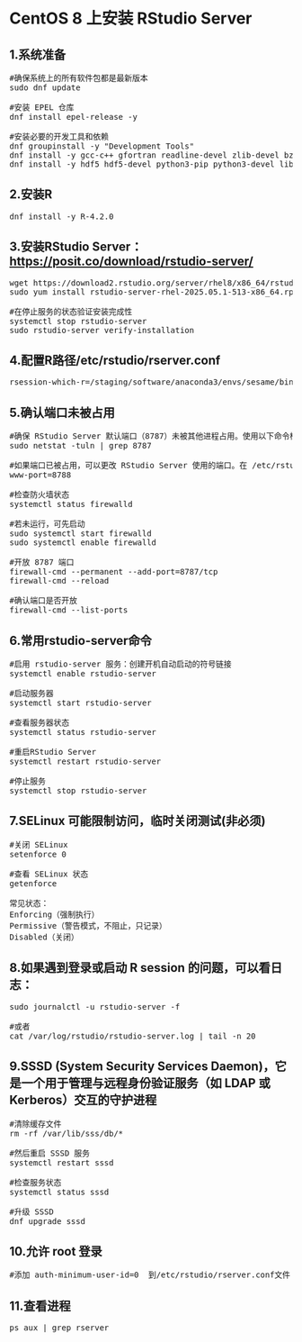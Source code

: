 # CentOS 8 上安装 RStudio Server

## 1.系统准备
<pre>
#确保系统上的所有软件包都是最新版本
sudo dnf update

#安装 EPEL 仓库
dnf install epel-release -y

#安装必要的开发工具和依赖
dnf groupinstall -y "Development Tools"
dnf install -y gcc-c++ gfortran readline-devel zlib-devel bzip2-devel pcre2-devel libcurl-devel openssl-devel libxml2-devel gdal-devel freetype-devel libpng-devel libtiff-devel libjpeg-devel harfbuzz-devel fribidi-devel
dnf install -y hdf5 hdf5-devel python3-pip python3-devel libjpeg-turbo libjpeg-turbo-devel cmake proj-devel sqlite-devel cairo-devel geos geos-devel
</pre>

## 2.安装R
<pre>dnf install -y R-4.2.0</pre>

## 3.安装RStudio Server：https://posit.co/download/rstudio-server/
<pre>
wget https://download2.rstudio.org/server/rhel8/x86_64/rstudio-server-rhel-2025.05.1-513-x86_64.rpm
sudo yum install rstudio-server-rhel-2025.05.1-513-x86_64.rpm

#在停止服务的状态验证安装完成性
systemctl stop rstudio-server
sudo rstudio-server verify-installation
</pre>

## 4.配置R路径/etc/rstudio/rserver.conf
<pre>rsession-which-r=/staging/software/anaconda3/envs/sesame/bin/R</pre>

## 5.确认端口未被占用
<pre>
#确保 RStudio Server 默认端口（8787）未被其他进程占用。使用以下命令检查端口：
sudo netstat -tuln | grep 8787

#如果端口已被占用，可以更改 RStudio Server 使用的端口。在 /etc/rstudio/rserver.conf 中添加以下内容来更改端口：
www-port=8788

#检查防火墙状态
systemctl status firewalld

#若未运行，可先启动
sudo systemctl start firewalld
sudo systemctl enable firewalld

#开放 8787 端口
firewall-cmd --permanent --add-port=8787/tcp
firewall-cmd --reload

#确认端口是否开放
firewall-cmd --list-ports
</pre>

## 6.常用rstudio-server命令
<pre>
#启用 rstudio-server 服务：创建开机自动启动的符号链接
systemctl enable rstudio-server

#启动服务器
systemctl start rstudio-server

#查看服务器状态
systemctl status rstudio-server 

#重启RStudio Server
systemctl restart rstudio-server

#停止服务
systemctl stop rstudio-server
</pre>

## 7.SELinux 可能限制访问，临时关闭测试(非必须)
<pre>
#关闭 SELinux
setenforce 0

#查看 SELinux 状态
getenforce

常见状态：
Enforcing（强制执行）
Permissive（警告模式，不阻止，只记录）
Disabled（关闭）
</pre> 

## 8.如果遇到登录或启动 R session 的问题，可以看日志：
<pre>
sudo journalctl -u rstudio-server -f

#或者
cat /var/log/rstudio/rstudio-server.log | tail -n 20
</pre>

## 9.SSSD (System Security Services Daemon)，它是一个用于管理与远程身份验证服务（如 LDAP 或 Kerberos）交互的守护进程
<pre>
#清除缓存文件
rm -rf /var/lib/sss/db/*

#然后重启 SSSD 服务
systemctl restart sssd

#检查服务状态
systemctl status sssd

#升级 SSSD
dnf upgrade sssd
</pre>

## 10.允许 root 登录
<pre>
#添加 auth-minimum-user-id=0  到/etc/rstudio/rserver.conf文件
</pre>

## 11.查看进程
<pre>ps aux | grep rserver</pre>